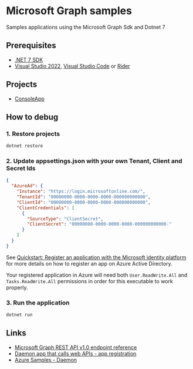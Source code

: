 ﻿# Microsoft Graph samples

Samples applications using the Microsoft Graph Sdk and Dotnet 7

## Prerequisites
- [.NET 7 SDK](https://dotnet.microsoft.com/en-us/download/dotnet/7.0)
- [Visual Studio 2022](https://visualstudio.microsoft.com/vs/), [Visual Studio Code](https://code.visualstudio.com/) or [Rider](https://www.jetbrains.com/rider/)

## Projects
- [ConsoleApp](./src/ConsoleApp)

## How to debug

### 1. Restore projects
```bash
dotnet restore
```

### 2. Update appsettings.json with your own Tenant, Client and Secret Ids
```json
{
  "AzureAd": {
    "Instance": "https://login.microsoftonline.com/",
    "TenantId": "00000000-0000-0000-0000-000000000000",
    "ClientId": "00000000-0000-0000-0000-000000000000",
    "ClientCredentials": [
      {
        "SourceType": "ClientSecret",
        "ClientSecret": "00000000-0000-0000-0000-000000000000-"
      }
    ]
  }
}
```

See [Quickstart: Register an application with the Microsoft identity platform](https://learn.microsoft.com/en-ca/azure/active-directory/develop/quickstart-register-app) for more details on how to register an app on Azure Active Directory.

Your registered application in Azure will need both `User.ReadWrite.All` and `Tasks.ReadWrite.All` permissions in order for this executable to work properly.


### 3. Run the application
```bash
dotnet run
```

## Links
- [Microsoft Graph REST API v1.0 endpoint reference](https://learn.microsoft.com/en-us/graph/api/overview?view=graph-rest-1.0)
- [Daemon app that calls web APIs - app registration](https://learn.microsoft.com/en-us/azure/active-directory/develop/scenario-daemon-app-registration)
- [Azure Samples - Daemon](https://github.com/Azure-Samples/active-directory-dotnetcore-daemon-v2/tree/master)